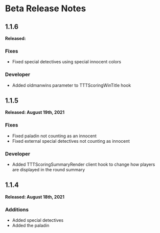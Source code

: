 # Beta Release Notes

## 1.1.6
**Released:**

### Fixes
- Fixed special detectives using special innocent colors

### Developer
- Added oldmanwins parameter to TTTScoringWinTitle hook

## 1.1.5
**Released: August 19th, 2021**

### Fixes
- Fixed paladin not counting as an innocent
- Fixed external special detectives not counting as innocent

### Developer
- Added TTTScoringSummaryRender client hook to change how players are displayed in the round summary

## 1.1.4
**Released: August 18th, 2021**

### Additions
- Added special detectives
- Added the paladin